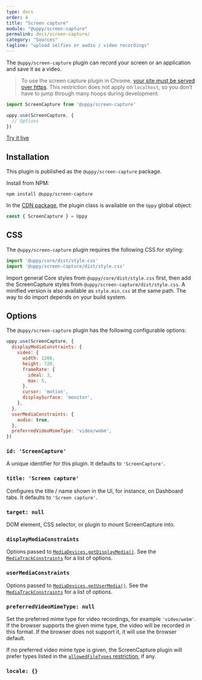 ```yaml
---
type: docs
order: 4
title: "Screen capture"
module: "@uppy/screen-capture"
permalink: docs/screen-capture/
category: "Sources"
tagline: "upload selfies or audio / video recordings"
---
```


The `@uppy/screen-capture` plugin can record your screen or an application and save it as a video.

> To use the screen capture plugin in Chrome, [your site must be served over https](https://developers.google.com/web/updates/2015/10/chrome-47-webrtc#public\_service\_announcements). This restriction does not apply on `localhost`, so you don’t have to jump through many hoops during development.

```js
import ScreenCapture from '@uppy/screen-capture'

uppy.use(ScreenCapture, {
  // Options
})
```

<a class="TryButton" href="/examples/dashboard/">Try it live</a>

## Installation

This plugin is published as the `@uppy/screen-capture` package.

Install from NPM:

```shell
npm install @uppy/screen-capture
```

In the [CDN package](/docs/#With-a-script-tag), the plugin class is available on the `Uppy` global object:

```js
const { ScreenCapture } = Uppy
```

## CSS

The `@uppy/screen-capture` plugin requires the following CSS for styling:

```js
import '@uppy/core/dist/style.css'
import '@uppy/screen-capture/dist/style.css'
```

Import general Core styles from `@uppy/core/dist/style.css` first, then add the ScreenCapture styles from `@uppy/screen-capture/dist/style.css`. A minified version is also available as `style.min.css` at the same path. The way to do import depends on your build system.

## Options

The `@uppy/screen-capture` plugin has the following configurable options:

```js
uppy.use(ScreenCapture, {
  displayMediaConstraints: {
    video: {
      width: 1280,
      height: 720,
      frameRate: {
        ideal: 3,
        max: 5,
      },
      cursor: 'motion',
      displaySurface: 'monitor',
    },
  },
  userMediaConstraints: {
    audio: true,
  },
  preferredVideoMimeType: 'video/webm',
})
```

### `id: 'ScreenCapture'`

A unique identifier for this plugin. It defaults to `'ScreenCapture'`.

### `title: 'Screen capture'`

Configures the title / name shown in the UI, for instance, on Dashboard tabs. It defaults to `'Screen capture'`.

### `target: null`

DOM element, CSS selector, or plugin to mount ScreenCapture into.

### `displayMediaConstraints`

Options passed to [`MediaDevices.getDisplayMedia()`](https://developer.mozilla.org/en-US/docs/Web/API/MediaDevices/getDisplayMedia).  See the [`MediaTrackConstraints`](https://developer.mozilla.org/en-US/docs/Web/API/MediaTrackConstraints) for a list of options.

### `userMediaConstraints`

Options passed to [`MediaDevices.getUserMedia()`](https://developer.mozilla.org/en-US/docs/Web/API/MediaDevices/getUserMedia).  See the [`MediaTrackConstraints`](https://developer.mozilla.org/en-US/docs/Web/API/MediaTrackConstraints) for a list of options.

### `preferredVideoMimeType: null`

Set the preferred mime type for video recordings, for example `'video/webm'`. If the browser supports the given mime type, the video will be recorded in this format. If the browser does not support it, it will use the browser default.

If no preferred video mime type is given, the ScreenCapture plugin will prefer types listed in the [`allowedFileTypes` restriction](/docs/uppy/#restrictions), if any.

### `locale: {}`
